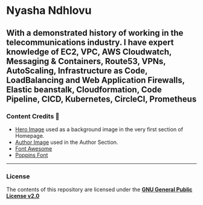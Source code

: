 # Nyasha Ndhlovu

With a demonstrated history of working in the **telecommunications** industry. I have expert knowledge of EC2, VPC, AWS Cloudwatch, Messaging & Containers, Route53, VPNs, AutoScaling, Infrastructure as Code, LoadBalancing and Web Application Firewalls, Elastic beanstalk, Cloudformation, Code Pipeline, CICD, Kubernetes, CircleCI, Prometheus
---

### Content Credits :green_heart:
* [Hero Image](https://images.unsplash.com/photo-1563656157432-67560011e209?ixlib=rb-1.2.1&ixid=MnwxMjA3fDB8MHxwaG90by1wYWdlfHx8fGVufDB8fHx8&auto=format&fit=crop&w=1632&q=80) used as a background image in the very first section of Homepage.
* [Author Image](https://nyashandhlovu.co.za/wp-content/uploads/2022/08/pp.jpg) used in the Author Section.
* [Font Awesome](https://fontawesome.com/)
* [Poppins Font](https://fonts.google.com/specimen/Poppins)

---

### License
The contents of this repository are licensed under the [**GNU General Public License v2.0**](https://github.com/thedevslot/WhatATheme/blob/master/LICENSE)
